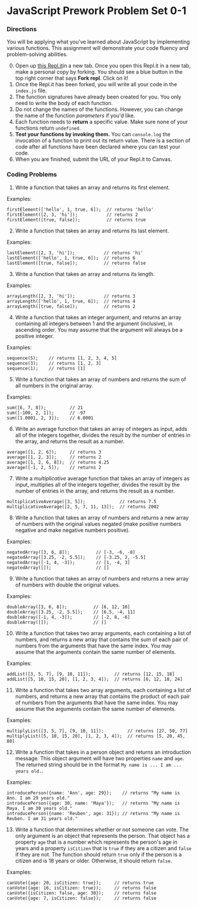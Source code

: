 # JavaScript Prework Problem Set 0-1

### Directions 
You will be applying what you've learned about JavaScript by implementing various functions. This assignment will demonstrate your code fluency and problem-solving abilities.

0. Open up [this Repl.it](https://replit.com/@AnnDuong1/MarcyLabPreWork1)in a new tab. Once you open this Repl.it in a new tab, make a personal copy by forking. You should see a blue button in the top right corner that says **Fork repl**. Click on it!
1. Once the Repl.it has been forked, you will write all your code in the `index.js` file.
2. The function signatures have already been created for you. You only need to write the body of each function.
3. Do not change the names of the functions. However, you can change the name of the function _parameters_ if you'd like. 
4. Each function needs to **return** a specific value. Make sure none of your functions return `undefined`.
5. **Test your functions by invoking them.** You can `console.log` the invocation of a function to print out its return value. There is a section of code after all functions have been declared where you can test your code.
6. When you are finished, submit the URL of your Repl.it to Canvas. 


### Coding Problems 

1. Write a function that takes an array and returns its first element. 

Examples:
```
firstElement(['hello', 1, true, 6]);  // returns 'hello'
firstElement([2, 3, 'hi']);           // returns 2
firstElement([true, false]);          // returns true
```

2. Write a function that takes an array and returns its last element. 

Examples:
```
lastElement([2, 3, 'hi']);           // returns 'hi'
lastElement(['hello', 1, true, 6]);  // returns 6
lastElement([true, false]);          // returns false
```

3. Write a function that takes an array and returns its length. 

Examples:
```
arrayLength([2, 3, 'hi']);           // returns 3
arrayLength(['hello', 1, true, 6]);  // returns 4
arrayLength([true, false]);          // returns 2
```

4. Write a function that takes an integer argument, and returns an array containing all integers between 1 and the argument (inclusive), in ascending order. You may assume that the argument will always be a positive integer.

Examples:
```
sequence(5);    // returns [1, 2, 3, 4, 5]
sequence(3);    // returns [1, 2, 3]
sequence(1);    // returns [1]
```

5. Write a function that takes an array of numbers and returns the sum of all numbers in the original array.

Examples:
```
sum([6, 7, 8]);         // 21
sum([-100, 2, 1]);      // -97
sum([1.0001, 2, 3]);    // 6.0001
```

6. Write an average function that takes an array of integers as input, adds all of the integers together, divides the result by the number of entries in the array, and returns the result as a number.

```
average([1, 2, 6]);     // returns 3 
average([1, 2, 3]);     // returns 2
average([1, 2, 6, 8]);  // returns 4.25
average([-1, 2, 5]);    // returns 2
```

7. Write a _multiplicative_ average function that takes an array of integers as input, multiplies all of the integers together, divides the result by the number of entries in the array, and returns the result as a number.

```
multiplicativeAverage([3, 5]);             // returns 7.5
multiplicativeAverage([2, 5, 7, 11, 13]);  // returns 2002
```

8. Write a function that takes an array of numbers and returns a new array of numbers with the original values negated (make positive numbers negative and make negative numbers positive).

Examples: 
```
negatedArray([3, 6, 8]);          // [-3, -6, -8]
negatedArray([3.25, -2, 5.5]);    // [-3.25, 2, -5.5]
negatedArray([-1, 4, -3]);        // [1, -4, 3]
negatedArray([]);                 // []
```

9. Write a function that takes an array of numbers and returns a new array of numbers with double the original values.

Examples: 
```
doubleArray([3, 6, 8]);          // [6, 12, 16]
doubleArray([3.25, -2, 5.5]);    // [6.5, -4, 11]
doubleArray([-1, 4, -3]);        // [-2, 8, -6]
doubleArray([]);                 // []
```

10. Write a function that takes two array arguments, each containing a list of numbers, and returns a new array that contains the sum of each pair of numbers from the arguments that have the same index. You may assume that the arguments contain the same number of elements.

Examples:
```
addList([3, 5, 7], [9, 10, 11]);         // returns [12, 15, 18]
addList([5, 10, 15, 20], [1, 2, 3, 4]);  // returns [6, 12, 18, 24]
```

11. Write a function that takes two array arguments, each containing a list of numbers, and returns a new array that contains the product of each pair of numbers from the arguments that have the same index. You may assume that the arguments contain the same number of elements.

Examples:
```
multiplyList([3, 5, 7], [9, 10, 11]);         // returns [27, 50, 77]
multiplyList([5, 10, 15, 20], [1, 2, 3, 4]);  // returns [5, 20, 45, 80]
```

12. Write a function that takes in a person object and returns an introduction message. This object argument will have two properties `name` and `age`. The returned string should be in the format `My name is ... I am ... years old.`.

Examples:
```
introducePerson({name: 'Ann', age: 29});    // returns "My name is Ann. I am 29 years old."
introducePerson({age: 30, name: 'Maya'});   // returns "My name is Maya. I am 30 years old."
introducePerson({name: 'Reuben', age: 31}); // returns "My name is Reuben. I am 31 years old."
```

13. Write a function that determines whether or not someone can vote. The only argument is an object that represents the person. That object has a property `age` that is a number which represents the person's age in years and a property `isCitizen` that is `true` if they are a citizen and `false` if they are not. The function should return `true` only if the person is a citizen and is 18 years or older. Otherwise, it should return `false`.

Examples:
```
canVote({age: 20, isCitizen: true});     // returns true
canVote({age: 16, isCitizen: true});     // returns false
canVote({isCitizen: false, age: 30});    // returns false
canVote({age: 7, isCitizen: false});     // returns false
```
